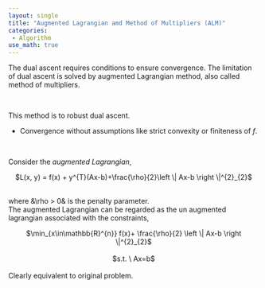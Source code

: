 ```yaml
---
layout: single
title: "Augmented Lagrangian amd Method of Multipliers (ALM)"
categories:
 - Algorithm
use_math: true
---
```

The dual ascent requires conditions to ensure convergence. The limitation of dual ascent is solved by augmented Lagrangian method, also called method of multipliers.

<br/>

This method is to robust dual ascent.
- Convergence without assumptions like strict convexity or finiteness of $f$.

<br/>

Consider the *augmented Lagrangian*,
<br/>
<center>$L(x, y) = f(x) + y^{T}(Ax-b)+\frac{\rho}{2}\left \| Ax-b \right \|^{2}_{2}$</center>
<br/>

where &\rho > 0& is the penalty parameter.
<br/>
The augmented Lagrangian can be regarded as the un augmented lagrangian associated with the constraints,
<br/>
<center>$\min_{x\in\mathbb{R}^{n}} f(x)+ \frac{\rho}{2} \left \| Ax-b \right \|^{2}_{2}$</center>
<br/>
<center>$s.t. \ Ax=b$</center>
<br/>
Clearly equivalent to original problem.
